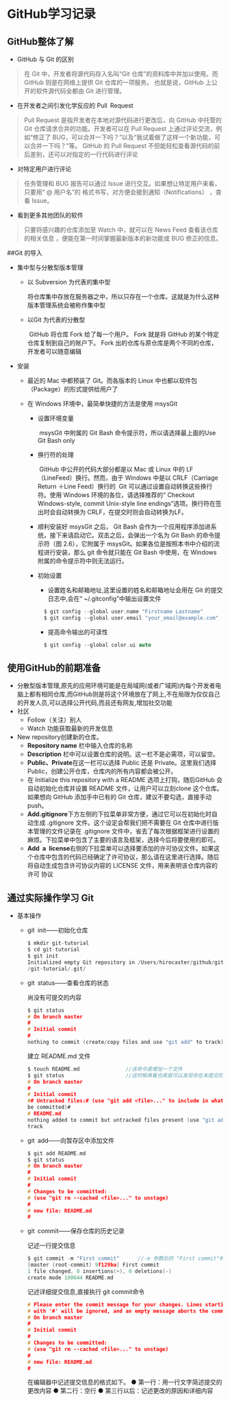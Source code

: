 # GitHub学习记录

## GitHub整体了解

- GitHub 与 Git 的区别 

> 在 Git 中，开发者将源代码存入名叫“Git 仓库”的资料库中并加以使用。而GitHub 则是在网络上提供 Git 仓库的一项服务。 也就是说，GitHub 上公开的软件源代码全都由 Git 进行管理。

- 在开发者之间引发化学反应的 Pull Request

> Pull Request 是指开发者在本地对源代码进行更改后，向 GitHub 中托管的 Git 仓库请求合并的功能。开发者可以在 Pull Request 上通过评论交流，例如“修正了 BUG，可以合并一下吗？”以及“我试着做了这样一个新功能，可以合并一下吗？”等。
> GitHub 的 Pull Request 不但能轻松查看源代码的前后差别，还可以对指定的一行代码进行评论

- 对特定用户进行评论

> 任务管理和 BUG 报告可以通过 Issue 进行交互。如果想让特定用户来看，只要用“ @ 用户名”的
> 格式书写，对方便会接到通知（Notifications） ，查看 Issue。

- 看到更多其他团队的软件

> 只要将感兴趣的仓库添加至 Watch 中，就可以在 News Feed 查看该仓库的相关信息 ，便能在第一时间掌握最新版本的新功能或 BUG 修正的信息。

##Git 的导入 
- 集中型与分散型版本管理

  - 以 Subversion 为代表的集中型 

    ​	将仓库集中存放在服务器之中，所以只存在一个仓库。这就是为什么这种版本管理系统会被称作集中型 

  - 以Git 为代表的分散型

    ​	GitHub 将仓库 Fork 给了每一个用户。 Fork 就是将 GitHub 的某个特定仓库复制到自己的账户下。 Fork 出的仓库与原仓库是两个不同的仓库，开发者可以随意编辑

- 安装

  - 最近的 Mac 中都预装了 Git。而各版本的 Linux 中也都以软件包（Package）的形式提供给用户了

  - 在 Windows 环境中，最简单快捷的方法是使用 msysGit

    - 设置环境变量

      ​	msysGit 中附属的 Git Bash 命令提示符，所以请选择最上面的Use Git Bash only

    - 换行符的处理

      ​	GitHub 中公开的代码大部分都是以 Mac 或 Linux 中的 LF（LineFeed）换行。然而，由于 Windows 中是以 CRLF（Carriage Return ＋Line Feed）换行的 
      ​	Git 可以通过设置自动转换这些换行符。使用 Windows 环境的各位，请选择推荐的“ Checkout Windows-style, commit Unix-style line endings”选项。换行符在签出时会自动转换为 CRLF，在提交时则会自动转换为LF。

    - 顺利安装好 msysGit 之后， Git Bash 会作为一个应用程序添加进系统，接下来请启动它。双击之后，会弹出一个名为 Git Bash 的命令提示符（图 2.6），它附属于 msysGit。如果各位是按照本书中介绍的流程进行安装，那么 git 命令就只能在 Git Bash 中使用，在 Windows 附属的命令提示符中则无法运行。 

    - 初始设置

      - 设置姓名和邮箱地址,这里设置的姓名和邮箱地址会用在 Git 的提交日志中,会在“ ~/.gitconfig”中输出设置文件
      ```c
        $ git config --global user.name "Firstname Lastname"
        $ git config --global user.email "your_email@example.com"
      ```
      - 提高命令输出的可读性

      ```c
        $ git config --global color.ui auto
      ```


## 使用GitHub的前期准备

- 分散型版本管理,原先的应用环境可能是在局域网(或者广域网)内每个开发者电脑上都有相同仓库,而GitHub则是将这个环境放在了网上,不在局限为仅仅自己的开发人员,可以选择公开代码,而且还有网友,增加社交功能
- 社区
  - Follow（关注）别人
  - Watch 功能获取最新的开发信息
- New repository创建新的仓库。
  - **Repository name** 栏中输入仓库的名称
  - **Description** 栏中可以设置仓库的说明。这一栏不是必需项，可以留空。
  - **Public、Private**在这一栏可以选择 Public 还是 Private。这里我们选择 Public，创建公开仓库，仓库内的所有内容都会被公开。
  - 在 Initialize this repository with a README 选项上打钩，随后GitHub 会自动初始化仓库并设置 README 文件，让用户可以立刻clone 这个仓库。如果想向 GitHub 添加手中已有的 Git 仓库，建议不要勾选，直接手动 push。
  - **Add.gitignore**下方左侧的下拉菜单非常方便，通过它可以在初始化时自动生成 .gitignore 文件。这个设定会帮我们把不需要在 Git 仓库中进行版本管理的文件记录在 .gitignore 文件中，省去了每次根据框架进行设置的麻烦。下拉菜单中包含了主要的语言及框架，选择今后将要使用的即可。
  - **Add a license**右侧的下拉菜单可以选择要添加的许可协议文件。如果这个仓库中包含的代码已经确定了许可协议，那么请在这里进行选择。随后将自动生成包含许可协议内容的 LICENSE 文件，用来表明该仓库内容的许可
    协议


## 通过实际操作学习 Git

- 基本操作

  - git init——初始化仓库

    ```c
    $ mkdir git-tutorial
    $ cd git-tutorial
    $ git init
    Initialized empty Git repository in /Users/hirocaster/github/github-book
    /git-tutorial/.git/
    ```

  - git status——查看仓库的状态

    尚没有可提交的内容

    ```c
    $ git status
    # On branch master
    #
    # Initial commit
    #
    nothing to commit (create/copy files and use "git add" to track)
    ```

    建立 README.md 文件

    ```c
    $ touch README.md               //该命令是增加一个文件
    $ git status					//这时候再看仓库就可以发现存在未提交的文件
    # On branch master
    #
    # Initial commit
    ## Untracked files:# (use "git add <file>..." to include in what will
    be committed)#
    # README.md
    nothing added to commit but untracked files present (use "git add" to
    track
    ```

  - git add——向暂存区中添加文件

    ```c
    $ git add README.md
    $ git status
    # On branch master
    #
    # Initial commit
    #
    # Changes to be committed:
    # (use "git rm --cached <file>..." to unstage)
    #
    # new file: README.md
    #
    ```

  - git commit——保存仓库的历史记录

    记述一行提交信息

    ```c
    $ git commit -m "First commit"		//-m 参数后的 "First commit"称作提交信息，是对这个提交的概述。
    [master (root-commit) 9f129ba] First commit
    1 file changed, 0 insertions(+), 0 deletions(-)
    create mode 100644 README.md
    ```

    记述详细提交信息,直接执行 git commit命令

    ```c
    # Please enter the commit message for your changes. Lines starting
    # with '#' will be ignored, and an empty message aborts the commit.
    # On branch master
    #
    # Initial commit
    #
    # Changes to be committed:
    # (use "git rm --cached <file>..." to unstage)
    #
    # new file: README.md
    #
    ```

    在编辑器中记述提交信息的格式如下。
    ● 第一行：用一行文字简述提交的更改内容
    ● 第二行：空行
    ● 第三行以后：记述更改的原因和详细内容

    ​